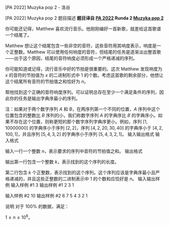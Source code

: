 



[PA 2022] Muzyka pop 2 - 洛谷














[PA 2022] Muzyka pop 2
题目描述
**题目译自 [PA 2022](https://sio2.mimuw.edu.pl/c/pa-2022-1/dashboard/) Runda 2 [Muzyka pop 2](https://sio2.mimuw.edu.pl/c/pa-2022-1/p/muz/)**

你可能还记得，Matthew 喜欢流行音乐。他刚刚编好一首新歌，就差给这首歌谱一个结尾了。

Matthew 想让这个结尾包含一些非空的音符，这些音符用其响度表示，响度是一个正整数。Matthew 可以使用任何响度的音符，但结尾的任务是逐渐淡出整首歌——出于这个原因，结尾的音符响度必须形成一个严格递减的序列。

你可能知道或记得，流行音乐中好的节拍是很重要的。这次 Matthew 发现响度为 $x$ 的音符的节拍值为 $x$ 的二进制形式中 $1$ 的个数。考虑这首歌的剩余部分，他想让这个结尾所有音符的节拍值之和恰好为 $n$。

帮他找到这个正确的音符响度序列。可以证明总存在至少一个满足条件的序列，因此你的任务是输出字典序最小的序列。

注：如果对于两个数字序列 $A$ 和 $B$，在两序列第一个不同的位置，$A$ 序列中这个位置包含的整数比 $B$ 序列的小，我们称数字序列 $A$ 的字典序比 $B$ 的字典序小。如果不存在这个位置，则称更短的那个数字序列字典序更小。例如，序列 $[1, 10000000]$ 的字典序小于序列 $[2,2]$，序列 $[4, 2, 20, 30, 40]$ 的字典序小于 $[4, 2, 100, 1]$，并且序列 $[5,4,3,2]$ 的字典序小于序列 $[5,4,3,2,1]$。
输入输出格式
输入格式

输入一行一个整数 $n$，表示要求的序列中音符的节拍值之和。
输出格式

输出第一行包含一个整数 $k$，表示找到的这个序列的长度。

第二行包含 $k$ 个正整数，表示找到的这个序列。这个序列应该是字典序最小且严格递减的，并且这些正整数的二进制表示中 $1$ 的个数和应恰好是 $n$。
输入输出样例
输入样例 #1
3
输出样例 #1
2
3 1

输入样例 #2
10
输出样例 #2
6
7 5 4 3 2 1

说明
对于 $100\%$ 的数据，满足：

$1\le n\le 10 ^ 6$。






